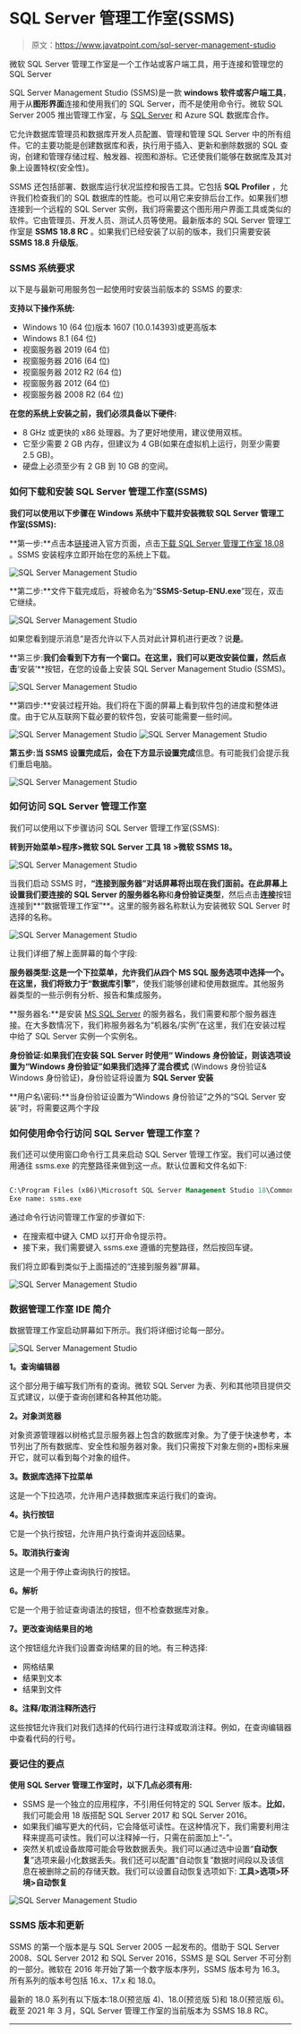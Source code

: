 # SQL Server 管理工作室(SSMS)

> 原文：<https://www.javatpoint.com/sql-server-management-studio>

微软 SQL Server 管理工作室是一个工作站或客户端工具，用于连接和管理您的 SQL Server

SQL Server Management Studio (SSMS)是一款 **windows 软件或客户端工具**，用于从**图形界面**连接和使用我们的 SQL Server，而不是使用命令行。微软 SQL Server 2005 推出管理工作室，与 [SQL Server](https://www.javatpoint.com/sql-server-tutorial) 和 Azure SQL 数据库合作。

它允许数据库管理员和数据库开发人员配置、管理和管理 SQL Server 中的所有组件。它的主要功能是创建数据库和表，执行用于插入、更新和删除数据的 SQL 查询，创建和管理存储过程、触发器、视图和游标。它还使我们能够在数据库及其对象上设置特权(安全性)。

SSMS 还包括部署、数据库运行状况监控和报告工具。它包括 **SQL Profiler** ，允许我们检查我们的 SQL 数据库的性能。也可以用它来安排后台工作。如果我们想连接到一个远程的 SQL Server 实例，我们将需要这个图形用户界面工具或类似的软件。它由管理员、开发人员、测试人员等使用。最新版本的 SQL Server 管理工作室是 **SSMS 18.8 RC** 。如果我们已经安装了以前的版本，我们只需要安装 **SSMS 18.8 升级版**。

### SSMS 系统要求

以下是与最新可用服务包一起使用时安装当前版本的 SSMS 的要求:

**支持以下操作系统:**

*   Windows 10 (64 位)版本 1607 (10.0.14393)或更高版本
*   Windows 8.1 (64 位)
*   视窗服务器 2019 (64 位)
*   视窗服务器 2016 (64 位)
*   视窗服务器 2012 R2 (64 位)
*   视窗服务器 2012 (64 位)
*   视窗服务器 2008 R2 (64 位)

**在您的系统上安装之前，我们必须具备以下硬件:**

*   8 GHz 或更快的 x86 处理器。为了更好地使用，建议使用双核。
*   它至少需要 2 GB 内存，但建议为 4 GB(如果在虚拟机上运行，则至少需要 2.5 GB)。
*   硬盘上必须至少有 2 GB 到 10 GB 的空间。

### 如何下载和安装 SQL Server 管理工作室(SSMS)

**我们可以使用以下步骤在 Windows 系统中下载并安装微软 SQL Server 管理工作室(SSMS):**

**第一步:**点击本[链接](https://docs.microsoft.com/en-us/sql/ssms/download-sql-server-management-studio-ssms?view=sql-server-2017)进入官方页面，点击[下载 SQL Server 管理工作室 18.08](https://aka.ms/ssmsfullsetup) 。SSMS 安装程序立即开始在您的系统上下载。

![SQL Server Management Studio ](img/85510445b8db565289fbd39ed8600ad1.png)

**第二步:**文件下载完成后，将被命名为“**SSMS-Setup-ENU.exe**”现在，双击它继续。

![SQL Server Management Studio ](img/58bb72a4e803938f045825f2702e9493.png)

如果您看到提示消息“是否允许以下人员对此计算机进行更改？说**是**。

**第三步:**我们会看到下方有一个窗口。在这里，我们可以更改安装位置，然后点击**‘安装’**按钮，在您的设备上安装 SQL Server Management Studio (SSMS)。

![SQL Server Management Studio ](img/533f7681507751b702edeae2ee18cf34.png)

**第四步:**安装过程开始。我们将在下面的屏幕上看到软件包的进度和整体进度。由于它从互联网下载必要的软件包，安装可能需要一些时间。

![SQL Server Management Studio ](img/228e396713fc5e37c80fca706df2dc87.png)
![SQL Server Management Studio ](img/93308be80e81eb470bcfb6d247aa87f0.png)

**第五步:**当 SSMS 设置完成后，会在下方显示**设置完成**信息。有可能我们会提示我们重启电脑。

![SQL Server Management Studio ](img/052fa8ec6b0cff195953ec6eb6228ba7.png)

### 如何访问 SQL Server 管理工作室

我们可以使用以下步骤访问 SQL Server 管理工作室(SSMS):

**转到开始菜单>程序>微软 SQL Server 工具 18 >微软 SSMS 18。**

![SQL Server Management Studio ](img/0987a56ae5dcfd868ecde3aabe640aa5.png)

当我们启动 SSMS 时，**“连接到服务器”**对话屏幕将出现在我们面前。在此屏幕上设置我们要连接的 SQL Server 的**服务器名称**和**身份验证类型**，然后点击**连接**按钮连接到**“数据管理工作室”**。这里的服务器名称默认为安装微软 SQL Server 时选择的名称。

![SQL Server Management Studio ](img/5683fb49a48edb0291a708bd51481f40.png)

让我们详细了解上面屏幕的每个字段:

**服务器类型:**这是一个下拉菜单，允许我们从四个 MS SQL 服务选项中选择一个。在这里，我们将致力于**“数据库引擎”**，使我们能够创建和使用数据库。其他服务器类型的一些示例有分析、报告和集成服务。

**服务器名:**是安装 [MS SQL Server](https://www.javatpoint.com/install-sql-server) 的服务器名，我们需要和那个服务器连接。在大多数情况下，我们称服务器名为“机器名/实例”在这里，我们在安装过程中给了 SQL Server 实例一个实例名。

**身份验证:**如果我们在安装 SQL Server 时使用“ **Windows 身份验证**，则该选项设置为“Windows 身份验证”如果我们选择了**混合模式** (Windows 身份验证& Windows 身份验证)，身份验证将设置为 **SQL Server 安装**

**用户名\密码:**当身份验证设置为“Windows 身份验证”之外的“SQL Server 安装”时，将需要这两个字段

### 如何使用命令行访问 SQL Server 管理工作室？

我们还可以使用窗口命令行工具来启动 SQL Server 管理工作室。我们可以通过使用通往 ssms.exe 的完整路径来做到这一点。默认位置和文件名如下:

```sql

C:\Program Files (x86)\Microsoft SQL Server Management Studio 18\Common7\IDE
Exe name: ssms.exe

```

通过命令行访问管理工作室的步骤如下:

*   在搜索框中键入 CMD 以打开命令提示符。
*   接下来，我们需要键入 ssms.exe 遵循的完整路径，然后按回车键。

我们将立即看到类似于上面描述的“连接到服务器”屏幕。

![SQL Server Management Studio ](img/cfdb95c71438fa5dfe82418d8c425cae.png)

### 数据管理工作室 IDE 简介

数据管理工作室启动屏幕如下所示。我们将详细讨论每一部分。

![SQL Server Management Studio](img/21989cde26b8d3b2696b0253a9de5d40.png)

**1。查询编辑器**

这个部分用于编写我们所有的查询。微软 SQL Server 为表、列和其他项目提供交互式建议，以便于查询创建和各种其他功能。

**2。对象浏览器**

对象资源管理器以树格式显示服务器上包含的数据库对象。为了便于快速参考，本节列出了所有数据库、安全性和服务器对象。我们只需按下对象左侧的+图标来展开它，就可以看到每个对象的组件。

**3。数据库选择下拉菜单**

这是一个下拉选项，允许用户选择数据库来运行我们的查询。

**4。执行按钮**

它是一个执行按钮，允许用户执行查询并返回结果。

**5。取消执行查询**

这是一个用于停止查询执行的按钮。

**6。解析**

它是一个用于验证查询语法的按钮，但不检查数据库对象。

**7。更改查询结果目的地**

这个按钮组允许我们设置查询结果的目的地。有三种选择:

*   网格结果
*   结果到文本
*   结果到文件

**8。注释/取消注释所选行**

这些按钮允许我们对我们选择的代码行进行注释或取消注释。例如，在查询编辑器中查看代码的行号。

### 要记住的要点

**使用 SQL Server 管理工作室时，以下几点必须有用:**

*   SSMS 是一个独立的应用程序，不引用任何特定的 SQL Server 版本。**比如**，我们可能会用 18 版搭配 SQL Server 2017 和 SQL Server 2016。
*   如果我们编写更大的代码，它会降低可读性。在这种情况下，我们需要利用注释来提高可读性。我们可以注释掉一行，只需在前面加上“-”。
*   突然关机或设备故障可能会导致数据丢失。我们可以通过选中设置“**自动恢复**”选项来最小化数据丢失。我们还可以配置“自动恢复”数据时间段以及该信息在被删除之前的存储天数。我们可以设置自动恢复选项如下:
    **工具>选项>环境>自动恢复**

![SQL Server Management Studio](img/a6adb33c3368385de9ca013303014d40.png)

### SSMS 版本和更新

SSMS 的第一个版本是与 SQL Server 2005 一起发布的。借助于 SQL Server 2008、SQL Server 2012 和 SQL Server 2016，SSMS 是 SQL Server 不可分割的一部分。微软在 2016 年开始了第一个数字版本序列，SSMS 版本号为 16.3。所有系列的版本号包括 16.x、17.x 和 18.0。

最新的 18.0 系列有以下版本:18.0(预览版 4)、18.0(预览版 5)和 18.0(预览版 6)。截至 2021 年 3 月，SQL Server 管理工作室的当前版本为 SSMS 18.8 RC。

* * *